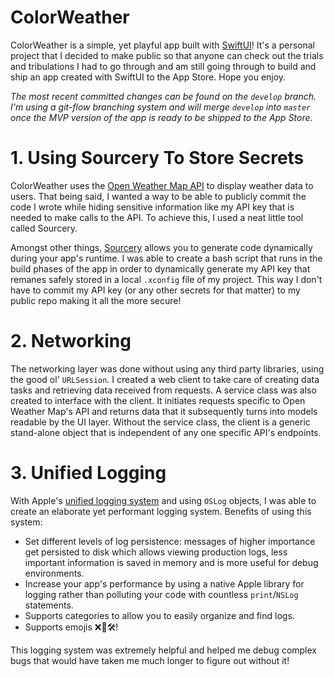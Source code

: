 # ColorWeather
ColorWeather is a simple, yet playful app built with [SwiftUI](https://developer.apple.com/documentation/swiftui)! It's a personal project that I decided to make public so that anyone can check out the trials and tribulations I had to go through and am still going through to build and ship an app created with SwiftUI to the App Store. Hope you enjoy.

*The most recent committed changes can be found on the `develop` branch. I'm using a git-flow branching system and will merge `develop` into `master` once the MVP version of the app is ready to be shipped to the App Store.*

# 1. Using Sourcery To Store Secrets
ColorWeather uses the [Open Weather Map API](https://openweathermap.org/) to display weather data to users. That being said, I wanted a way to be able to publicly commit the code I wrote while hiding sensitive information like my API key that is needed to make calls to the API. To achieve this, I used a neat little tool called Sourcery.

Amongst other things, [Sourcery](https://github.com/krzysztofzablocki/Sourcery) allows you to generate code dynamically during your app's runtime. I was able to create a bash script that runs in the build phases of the app in order to dynamically generate my API key that remanes safely stored in a local `.xconfig` file of my project. This way I don't have to commit my API key (or any other secrets for that matter) to my public repo making it all the more secure!

# 2. Networking
The networking layer was done without using any third party libraries, using the good ol' `URLSession`. I created a web client to take care of creating data tasks and retrieving data received from requests. A service class was also created to interface with the client. It initiates requests specific to Open Weather Map's API and returns data that it subsequently turns into models readable by the UI layer. Without the service class, the client is a generic stand-alone object that is independent of any one specific API's endpoints.

# 3. Unified Logging
With Apple's [unified logging system](https://developer.apple.com/documentation/os/logging) and using `OSLog` objects, I was able to create an elaborate yet performant logging system. Benefits of using this system:
* Set different levels of log persistence: messages of higher importance get persisted to disk which allows viewing production logs, less important information is saved in memory and is more useful for debug environments.
* Increase your app's performance by using a native Apple library for logging rather than polluting your code with countless `print`/`NSLog` statements.
* Supports categories to allow you to easily organize and find logs.
* Supports emojis ❌🔵🛠!

This logging system was extremely helpful and helped me debug complex bugs that would have taken me much longer to figure out without it!
